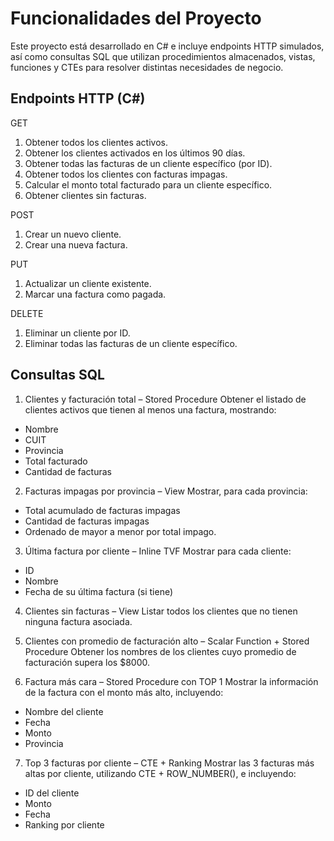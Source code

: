 # Funcionalidades del Proyecto
Este proyecto está desarrollado en C# e incluye endpoints HTTP simulados, así como consultas SQL que utilizan procedimientos almacenados, vistas, funciones y CTEs para resolver distintas necesidades de negocio.

## Endpoints HTTP (C#)
GET
1. Obtener todos los clientes activos.
2. Obtener los clientes activados en los últimos 90 días.
3. Obtener todas las facturas de un cliente específico (por ID).
4. Obtener todos los clientes con facturas impagas.
5. Calcular el monto total facturado para un cliente específico.
6. Obtener clientes sin facturas.

POST
1. Crear un nuevo cliente.
2. Crear una nueva factura.

PUT
1. Actualizar un cliente existente.
2. Marcar una factura como pagada.

DELETE
1. Eliminar un cliente por ID.
2. Eliminar todas las facturas de un cliente específico.

## Consultas SQL
1. Clientes y facturación total – Stored Procedure
Obtener el listado de clientes activos que tienen al menos una factura, mostrando:
- Nombre
- CUIT
- Provincia
- Total facturado
- Cantidad de facturas

2. Facturas impagas por provincia – View
Mostrar, para cada provincia:
- Total acumulado de facturas impagas
- Cantidad de facturas impagas
- Ordenado de mayor a menor por total impago.

3. Última factura por cliente – Inline TVF
Mostrar para cada cliente:
- ID
- Nombre
- Fecha de su última factura (si tiene)

4. Clientes sin facturas – View
Listar todos los clientes que no tienen ninguna factura asociada.

5. Clientes con promedio de facturación alto – Scalar Function + Stored Procedure
Obtener los nombres de los clientes cuyo promedio de facturación supera los $8000.

6. Factura más cara – Stored Procedure con TOP 1
Mostrar la información de la factura con el monto más alto, incluyendo:
- Nombre del cliente
- Fecha
- Monto
- Provincia

7. Top 3 facturas por cliente – CTE + Ranking
Mostrar las 3 facturas más altas por cliente, utilizando CTE + ROW_NUMBER(), e incluyendo:
- ID del cliente
- Monto
- Fecha
- Ranking por cliente
